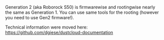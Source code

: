 Generation 2 (aka Roborock S50) is firmwarewise and rootingwise nearly the same as Generation 1. You can use same tools for the rooting (however you need to use Gen2 firmware!).

Technical information were moved here: https://github.com/dgiese/dustcloud-documentation